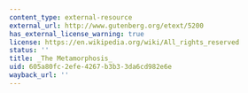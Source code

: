 ```yaml
---
content_type: external-resource
external_url: http://www.gutenberg.org/etext/5200
has_external_license_warning: true
license: https://en.wikipedia.org/wiki/All_rights_reserved
status: ''
title: _The Metamorphosis_
uid: 605a80fc-2efe-4267-b3b3-3da6cd982e6e
wayback_url: ''
---
```

